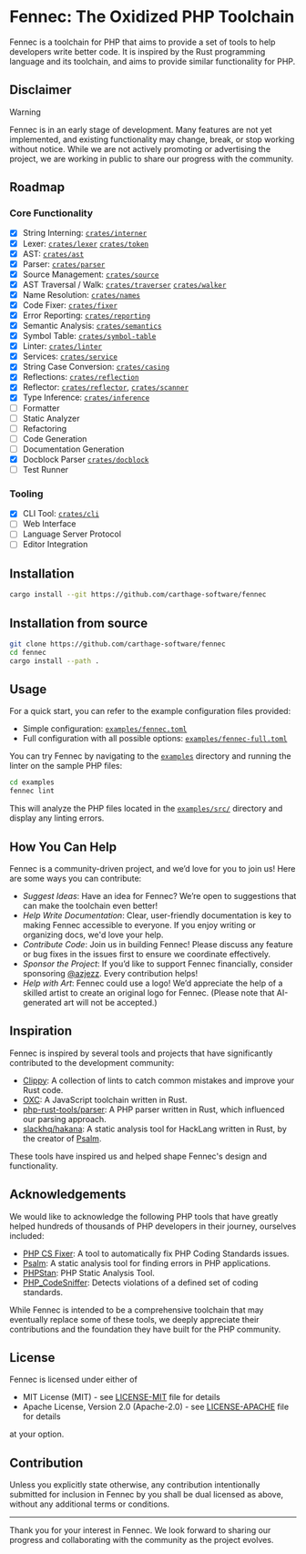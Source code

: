 # Fennec: The Oxidized PHP Toolchain

Fennec is a toolchain for PHP that aims to provide a set of tools to help developers write better code.
It is inspired by the Rust programming language and its toolchain, and aims to provide similar functionality for PHP.

## Disclaimer

> [!WARNING]
> Fennec is in an early stage of development. Many features are not yet implemented, and existing functionality may change, break, or stop working without notice.
> While we are not actively promoting or advertising the project, we are working in public to share our progress with the community.

## Roadmap

### Core Functionality

- [x] String Interning: [`crates/interner`](crates/interner)
- [x] Lexer: [`crates/lexer`](crates/lexer) [`crates/token`](crates/token)
- [x] AST: [`crates/ast`](crates/ast)
- [x] Parser: [`crates/parser`](crates/parser)
- [x] Source Management: [`crates/source`](crates/source)
- [x] AST Traversal / Walk: [`crates/traverser`](crates/traverser) [`crates/walker`](crates/walker)
- [x] Name Resolution: [`crates/names`](crates/names)
- [x] Code Fixer: [`crates/fixer`](crates/fixer)
- [x] Error Reporting: [`crates/reporting`](crates/reporting)
- [x] Semantic Analysis: [`crates/semantics`](crates/semantics)
- [x] Symbol Table: [`crates/symbol-table`](crates/symbol-table)
- [x] Linter: [`crates/linter`](crates/linter)
- [x] Services: [`crates/service`](crates/service)
- [x] String Case Conversion: [`crates/casing`](crates/casing)
- [x] Reflections: [`crates/reflection`](crates/reflection)
- [x] Reflector: [`crates/reflector`](crates/reflector), [`crates/scanner`](crates/scanner)
- [x] Type Inference: [`crates/inference`](crates/inference)
- [ ] Formatter
- [ ] Static Analyzer
- [ ] Refactoring
- [ ] Code Generation
- [ ] Documentation Generation
- [x] Docblock Parser [`crates/docblock`](crates/docblock)
- [ ] Test Runner

### Tooling

- [x] CLI Tool: [`crates/cli`](crates/cl)
- [ ] Web Interface
- [ ] Language Server Protocol
- [ ] Editor Integration

## Installation

```bash
cargo install --git https://github.com/carthage-software/fennec
```

## Installation from source

```bash
git clone https://github.com/carthage-software/fennec
cd fennec
cargo install --path .
```

## Usage

For a quick start, you can refer to the example configuration files provided:

- Simple configuration: [`examples/fennec.toml`](examples/fennec.toml)
- Full configuration with all possible options: [`examples/fennec-full.toml`](examples/fennec-full.toml)

You can try Fennec by navigating to the [`examples`](examples) directory and running the linter on the sample PHP files:

```bash
cd examples
fennec lint
```

This will analyze the PHP files located in the [`examples/src/`](examples/src) directory and display any linting errors.

## How You Can Help

Fennec is a community-driven project, and we’d love for you to join us! Here are some ways you can contribute:

- _Suggest Ideas_: Have an idea for Fennec? We’re open to suggestions that can make the toolchain even better!
- _Help Write Documentation_: Clear, user-friendly documentation is key to making Fennec accessible to everyone. If you enjoy writing or organizing docs, we'd love your help.
- _Contribute Code_: Join us in building Fennec! Please discuss any feature or bug fixes in the issues first to ensure we coordinate effectively.
- _Sponsor the Project_: If you’d like to support Fennec financially, consider sponsoring [@azjezz](https://github.com/azjezz). Every contribution helps!
- _Help with Art_: Fennec could use a logo! We’d appreciate the help of a skilled artist to create an original logo for Fennec. (Please note that AI-generated art will not be accepted.)

## Inspiration

Fennec is inspired by several tools and projects that have significantly contributed to the development community:

- [Clippy](https://github.com/rust-lang/rust-clippy): A collection of lints to catch common mistakes and improve your Rust code.
- [OXC](https://github.com/oxc-project/oxc/): A JavaScript toolchain written in Rust.
- [php-rust-tools/parser](https://github.com/php-rust-tools/parser/): A PHP parser written in Rust, which influenced our parsing approach.
- [slackhq/hakana](https://github.com/slackhq/hakana/): A static analysis tool for HackLang written in Rust, by the creator of [Psalm](https://github.com/vimeo/psalm).

These tools have inspired us and helped shape Fennec's design and functionality.

## Acknowledgements

We would like to acknowledge the following PHP tools that have greatly helped hundreds of thousands of PHP developers in their journey,
ourselves included:

- [PHP CS Fixer](https://github.com/PHP-CS-Fixer/PHP-CS-Fixer): A tool to automatically fix PHP Coding Standards issues.
- [Psalm](https://github.com/vimeo/psalm): A static analysis tool for finding errors in PHP applications.
- [PHPStan](https://github.com/phpstan/phpstan): PHP Static Analysis Tool.
- [PHP_CodeSniffer](https://github.com/squizlabs/PHP_CodeSniffer): Detects violations of a defined set of coding standards.

While Fennec is intended to be a comprehensive toolchain that may eventually replace some of these tools,
we deeply appreciate their contributions and the foundation they have built for the PHP community.

## License

Fennec is licensed under either of

- MIT License (MIT) - see [LICENSE-MIT](./LICENSE-MIT) file for details
- Apache License, Version 2.0 (Apache-2.0) - see [LICENSE-APACHE](./LICENSE-APACHE) file for details

at your option.

## Contribution

Unless you explicitly state otherwise, any contribution intentionally submitted for inclusion in Fennec by you shall be dual licensed as above, without any additional terms or conditions.

---

Thank you for your interest in Fennec. We look forward to sharing our progress and collaborating with the community as the project evolves.
